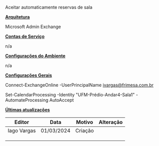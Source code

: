 Aceitar automaticamente reservas de sala

**<u>Arquitetura</u>**

Microsoft Admin Exchange

**<u>Contas de Serviço</u>**

n/a

**<u>Configurações do Ambiente</u>**

n/a

**<u>Configurações Gerais</u>**

Connect-ExchangeOnline -UserPrincipalName ivargas@frimesa.com.br

Set-CalendarProcessing -Identity "UFM-Prédio-Andar4-Sala1" -AutomateProcessing AutoAccept

**<u>Últimas atualizações</u>**

| Editor      | Data       | Motivo  | Alteração |
|-------------|------------|---------|-----------|
| Iago Vargas | 01/03/2024 | Criação |          |
|             |            |         |           |
|             |            |         |           |
|             |            |         |           |
